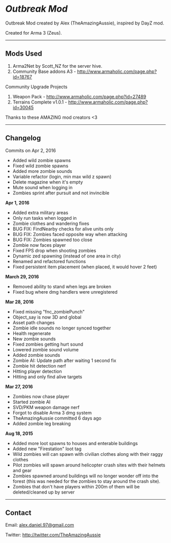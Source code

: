 ***Outbreak Mod***
================

Outbreak Mod created by Alex (TheAmazingAussie), inspired by DayZ mod.

Created for Arma 3 (Zeus).

--------------------------
Mods Used
--------------------------

 1. Arma2Net by Scott_NZ for the server hive.
 2. Community Base addons A3 - http://www.armaholic.com/page.php?id=18767
 
Community Upgrade Projects

 1. Weapon Pack  - http://www.armaholic.com/page.php?id=27489
 2. Terrains Complete v1.0.1 - http://www.armaholic.com/page.php?id=30045

Thanks to these AMAZING mod creators <3

--------------------------
Changelog
--------------------------

Commits on Apr 2, 2016
- Added wild zombie spawns
- Fixed wild zombie spawns
- Added more zombie sounds
- Variable refactor (login, min max wild z spawn)
- Delete magazine when it's empty
- Mute sound when logging in
- Zombies sprint after pursuit and not invincible

**Apr 1, 2016**
- Added extra military areas
- Only run tasks when logged in
- Zombie clothes and wandering fixes
- BUG FIX: FindNearby checks for alive units only
- BUG FIX: Zombies faced opposite way when attacking
- BUG FIX: Zombies spawned too close
- Zombie now faces player
- Fixed FPS drop when shooting zombies
- Dynamic zed spawning (instead of one area in city)
- Renamed and refactored functions
- Fixed persistent item placement (when placed, it would hover 2 feet)

**March 29, 2016**
- Removed ability to stand when legs are broken
- Fixed bug where dmg handlers were unregistered


**Mar 28, 2016**
- Fixed missing "fnc_zombiePunch"
- Object_say is now 3D and global
- Asset path changes
- Zombie idle sounds no longer synced together
- Health regenerate
- New zombie sounds
- Fixed zombies getting hurt sound
- Lowered zombie sound volume
- Added zombie sounds
- Zombie AI: Update path after waiting 1 second fix
- Zombie hit detection nerf
- Hitting player detection
- Hitting and only find alive targets

**Mar 27, 2016**
- Zombies now chase player
- Started zombie AI
- SVD/PKM weapon damage nerf
- Forgot to disable Arma 3 dmg system
- TheAmazingAussie committed 6 days ago
- Added zombie leg breaking

**Aug 18, 2015**
- Added more loot spawns to houses and enterable buildings
- Added new "Firestation" loot tag
- Wild zombies will can spawn with civilian clothes along with their raggy clothes
- Pilot zombies will spawn around helicopter crash sites with their helmets and gear
- Zombies spawned around buildings will no longer wonder off into the forest (this was needed for the zombies to stay around the crash site).
- Zombies that don't have players within 200m of them will be deleted/cleaned up by server

--------------------------
Contact
--------------------------

Email: alex.daniel.97@gmail.com

Twitter: http://twitter.com/TheAmazingAussie

